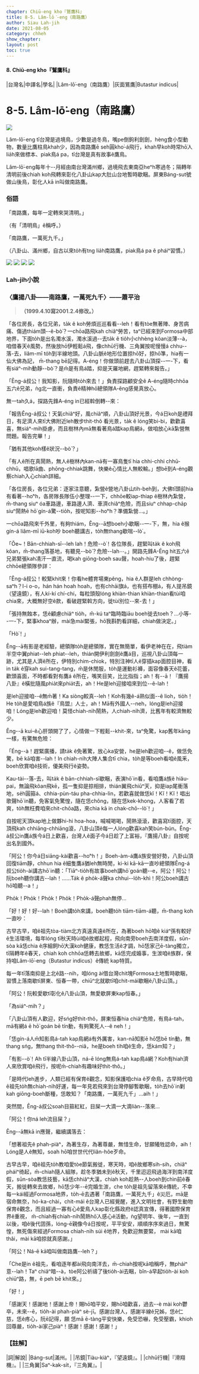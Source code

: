 ```yaml
---
chapter: Chiū-eng kho『鷲鷹科』
title: 8-5. Lâm-lō͘-eng（南路鷹）
author: Siau Lah-jih
date: 2021-08-05
category: chheh
show_chapter: 
layout: post
toc: true
---
```


#### 8. Chiū-eng kho『鷲鷹科』

|台灣名|中譯名|學名|
|Lâm-lō͘-eng（南路鷹）|灰面鵟鷹|Butastur indicus|


# 8-5. Lâm-lō͘-eng（南路鷹）


![](../too5/08/08-5-5.南路鷹.jpg)


Lâm-lō͘-eng tī台灣是過境鳥，少數是過冬鳥，嘴pe倒鉤利劍劍，hèng食小型動物，數量比鷹柱鳥khah少，因為南路鷹ē seh圓kho͘-á飛行，khah早koh時常hō͘人lia̍h來做標本、piak鳥á pa，tī台灣是真有故事ê鷹鳥。

Lâm-lō͘-eng每年十--月經由南台灣滿州鄉，過境飛去東南亞heⁿh寒過冬；隔轉年清明前後chiah koh飛轉來彰化八卦山kap大肚山台地暫時歇睏。屏東Báng-sut號做山後鳥，彰化人kā in叫做南路鷹。

	

### 俗語

「南路鷹，每年一定轉來哭清明。」

（有「清明鳥」ê稱呼。）


「南路鷹，一萬死九千。」

（八卦山、滿州鄉，自古以來to̍h有tng lia̍h南路鷹，piak鳥á pa ê pháiⁿ習慣。）


![](../too5/08/08-5-1.南路鷹.jpg)
![](../too5/08/08-5-2.南路鷹.jpg)
![](../too5/08/08-5-3.南路鷹.jpg)
![](../too5/08/08-5-4.南路鷹.jpg)



### Lah-jih小說

### **〈鷹揚八卦——南路鷹，一萬死九千〉——蕭平治**
>**（1999.4.10寫2001.2.4修改。）**


「各位房長，各位兄弟，ta̍k ê koh勞煩巡巡看看--leh！看有tòe無著陣、身苦病痛、傷過thiám頭--ê-bò͘？一chōa路飛kah chiâⁿ勞苦，taⁿ已經來到Formosa中部地界，下面to̍h是出名濁水溪，濁水溪過--去ta̍k ê tio̍h小chhèng kôan淡薄--à，咱借春天ê風勢，然後放hō͘伊輕鬆á飛，像chhū行機、三角翼按呢慢慢á chhu--落-去，liâm-mī to̍h到半線地頭。八卦山脈ê地形位置掠hō͘好，掠hō͘準，hia有一仙大佛為記， m̄-thang bē記得。A-éng！你做頭前趕去八卦山頂探--一-下，看有siáⁿ-mih動靜--bò͘？是m̄是有鳥á踏，抑是天羅地網，趕緊轉來報告。」

「Êng-á叔公！我知影，阮隨時to̍h來去！」負責探路顧安全ê A-éng隨時chhōa五六ê兄弟，ǹg北一直衝，負責ê精神hō͘總領隊A-êng感覺真放心。

無一tah久á，探路先鋒A-éng in已經斡倒轉--來：

「報告Êng-á叔公！天氣chiâⁿ好，風chiâⁿ順，八卦山頂好光景，今á日koh是禮拜日，有足濟人來tī大佛附近leh散步thit-thô 看光景，ta̍k ê lóng笑bi-bi，歡歡喜喜，無siáⁿ-mih掛慮，而且樹林內mā無看著鳥á踏kap鳥網á，做咱放心kā紮營無問題。報告完畢！」

「猶有其他koh樣ê狀況--bò͘？」

「有人ê所在真鬧熱，無人ê樹林內kan-nā有一寡鳥隻tī hia chhi-chhi chhū-chhū，唱歌lā曲、phōng-chhiak跳舞，快樂ê心情比人無較輸。」想bē到A-éng觀察chiah入心chiah詳細。

「各位房長，各位兄弟：逐家注意聽，紮營ê營地八卦山tih-beh到，大佛tī頭前hia有看著--ho͘ⁿh，各房隊長隊伍小整理--一下，chhōe較iap-thiap ê樹林內紮營，m̄-thang  siuⁿ óa車路邊，車路邊人濟、車濟chiâⁿ危險，而且siuⁿ chhap-cha̍p  siuⁿ鬧熱ē hō͘  gín-á驚--tio̍h，按呢知影--ho͘ⁿh？準備紮營…。」

一chōa路飛來千外里，有夠thiám，Êng--ā想boeh小歇睏--一-下，無，hia ê猴gín-á liâm-mī iū-koh吵 boeh聽講古，to̍h無thang歇喘--lò͘ 。

「Ŏe~！Bān-chhiah-sī--leh lah！危險--ò͘！各位隊長，趕緊叫ta̍k ê koh飛kôan，m̄-thang落基地，有聽見--bò͘？危險--lah⋯。」開路先鋒A-Éng hit五六ê兄弟緊張kah凊汗一直流，喝kah giōng-boeh sau聲，hoah-hiu了後，趕緊chhōe總領隊參詳：

「Êng-á叔公！較緊khit來！你看he體育場東pêng，hia ê人群是leh chhòng-saⁿh？I-i o-o，hán hán hoah hoah，也有chhāi旗á，也有搭布棚á，有人提吊鏡（望遠鏡），有人kí-kí chí-chí，每粒頭殼lóng khiàn-thian khiàn-thian看tùi咱chia來，大概無好空ê款，看破趕緊斡方向，徙tùi別位--來-去！」

「張持無蝕本，恁ê顧慮chiâⁿ tio̍h，m̄-kú taⁿ臨時臨iāu boeh徙去toeh？…小等--一-下，緊事khoaⁿ辦，mài急mài緊張，hō͘我斟酌看詳細，chiah做決定。」

「Hò͘！」

Êng--ā有影是老經驗，總領隊to̍h是總領隊，實在無簡單，看伊老神在在，飛tiàm半空中翼phiat--leh phiat--leh，thián開伊利劍劍ê鷹á目，巡視八卦山頂每一跡，尤其是人濟ê所在，伊特別chim-chiok，特別注神tī人ê穿插kap面腔目神，看in ta̍k ê穿kah sui-tang-tang，m̄是休閒服，to̍h是運動衫褲，面容像春天ê花蕾，歡頭喜面，不時都看對有鷹á ê所在，嘴笑目笑，比比指指；ah！有--ā！『鷹揚八卦』ê橫批隨風phia̍t來phia̍t去，ah！He是leh迎接咱來到位--ê-lah！

是leh迎接咱--ê無m̄著！Ka siòng較真--leh！Koh有幾ê-á熟似面--ê lioh，tio̍h！He to̍h是愛咱鳥á族ê『鳥盟』人士，ah！Mā有外國人--neh，lóng是leh迎接咱！Lóng是leh歡迎咱！莫怪chiah-ni̍h鬧熱，人chiah-ni̍h濟，比舊年有較濟無較少。

Êng--ā kui-ê心肝頭開了了，心情做一下輕鬆--khit-來，taⁿ免驚，kap舊年kāng一樣，有驚無危險：

「Éng--à！趕緊廣播，請ta̍k ê免著驚，放心ka安營，he是leh歡迎咱--ê，做恁免驚，bē kā咱害--lah！In chiah-ni̍h大陣人集合tī chia，to̍h是等boeh看咱ê風釆，boeh欣賞咱ê技術，優美飛行ê姿勢。

Kau-tài--落-去，叫ta̍k ê bān-chhiah-sī歇睏，表演hō͘ in看，看咱鷹á族ê hiâu-pai，無論飛kôan飛kē，孤一隻抑是掠相排，thián翼飛chiūⁿ天，抑是iap尾衝落地，se̍h圓箍á、chhia-pùn-táu pha-chhia-lin，若歡喜就做恁kĭ！Kĭ！Kĭ！唱出歌聲hō͘ in聽，免客氣免驚惶，隨在恁chông，隨在恁kek-khong，人客看了若爽，to̍h無枉費咱來chit-chōa路，來chia kā in chak-chō--lò͘！」

自按呢天頂kap地上做夥hi-hi hoa-hoa，喊喊喝喝，鬧熱滾滾，歡喜寫tī面腔，天頂飛kah chhiāng-chhiāng滾，八卦山頂ê每一人lóng歡喜kah笑bún-bún。Êng-á叔公in鷹á族今á日上歡喜，台灣人ê面子今á日趁了上富裕，『鷹揚八卦』自按呢出名到國外。

「阿公！你今á日siāng-kài歡喜--ho͘ⁿh！」Boeh-àm-á鷹á族安營好勢，八卦山頂回復tiām靜，chhun hia ê細隻鷹á猶leh無時閒，ki-ki kā-kā一直吵總領隊Êng-á叔公tio̍h-ài講古hō͘ in聽：「Tiāⁿ-tio̍h有故事boeh講hō͘ goán聽--e，阿公！阿公！阮boeh聽你講古--lah！……Ta̍k ê pho̍k-á聲ka chhui--lo̍h-khì！阿公boeh講古hō͘咱聽--a！」

Pho̍k！Pho̍k！Pho̍k！Pho̍k！Pho̍k-á聲phah無停…

「好！好！好--lah！Boeh講to̍h來講，boeh聽to̍h tiām-tiām-á聽，m̄-thang koh一直吵：

古早古早，咱ê祖先tòa-tiàm北方真遠真遠ê所在，為著boeh hō͘咱ê kiáⁿ孫有較好ê生活環境，每年lóng tī秋天時ùi咱ê故鄉起程，飛向南旁boeh去南洋度假，sūn-sòa kā恁chia ê序細飼hō͘大漢koh健康，教恁生活ê才調，hō͘恁家己ē-tàng獨立，tī隔轉年ê春天，chiah koh chhōa恁轉去故鄉，kā恁完成婚事，生湠咱ê族群，保持咱Lâm-lō͘-eng（Butastur indicus）ê傳統 kap特質。

每一年tī落南抑是上北ê路--nih，咱lóng ài借台灣chit塊Formosa土地暫時歇睏，習慣上落南歇tī屏東、恒春一帶，chiūⁿ北就歇tī咱chit-mái歇睏ê八卦山頂。」

「阿公！阮較愛歇tī彰化ê八卦山頂，無愛歇屏東kap恒春。」

「為siáⁿ-mih？」

「八卦山頂有人歡迎，好sńg好thit-thô，屏東恒春hia chiâⁿ危險，有鳥á-tah，mā有網á ē hō͘ goán bē tín動，有夠驚死人--ê neh！」

「恁gín-á人m̄知影鳥á-tah kap鳥網á有外厲害，kan-nā知影ē hō͘恁bē tín動，無thang sńg，無thang thit-thô--niâ，he是boeh ti̍h咱ê生命，恁kám知？」

「有影--ò͘！Ah tī半線八卦山頂，ná-ē lóng無鳥á-tah kap鳥á網？Koh有hiah濟人來欣賞咱ê飛行，按呢m̄-chiah有趣味好thit-thô。」

「是時代leh進步，人類已經有保育ê觀念，知影保護咱chia ê歹命鳥，古早時代咱ê祖先to̍h無chiah-ni̍h好運，每一年見若飛來到台灣停腳暫歇睏，to̍h去hō͘ in剿kah giōng-boeh斷種，恁敢知？「南路鷹，一萬死九千」…aih！」

突然間，Êng-á叔公soah目箍紅紅，目屎一大滴一大滴liàn--落來…

「阿公！你ná leh流目屎？」

Êng--ā無kā in應聲，繼續講落去：

「想著祖先ê phah-piàⁿ，為著生存，為著尊嚴，無惜生命，甘願犧牲認命，aih！Lóng是人ê無知，soah hō͘咱世世代代liân-hôe歹命。

古早古早，咱ê祖先to̍h教咱愛tòe節氣搬徙，寒天時，咱ê故鄉寒sih-sih，chiâⁿ pháiⁿ徛起，m̄-chiah隨人組隊，趁冬季猶未到ê秋天，千里迢迢飛過海洋到南洋度假，sūn-sòa教恁技藝，kā恁chhiâⁿ大漢，chiah koh趁熱--人boeh到chìn前ê春天，搬徙轉來去故鄉，hō͘恁少年--ē完婚生湠，che to̍h是祖先留落來ê傳統，不幸每一kái經過Formosa地界，to̍h-ē去遇著「南路鷹，一萬死九千」ê災厄，mā是宿命無奈，hó-ka-chài，chit-mái ê台灣人已經覺醒，進入文明社會，有野生動物保育ê觀念，而且經過一寡有心ê愛鳥人kap彰化縣政府ê認真宣傳，得著國際保育界ê重視， m̄-chiah有chiah-ni̍h鬧熱hō͘人感心ê活動，ǹg望明年、後年，一直到以後，咱ê後代囝孫，lóng-ē親像今á日按呢，平平安安，順順序序來過日，無驚惶，無死傷來經過Formosa chiah-ni̍h súi ê地界，免歡迎無要緊， mài kā咱thâi，mài kā咱掠就真感謝。」

「阿公！Ná-ē kā咱叫做南路鷹--leh？」

「Che是in ê祖先，看咱逐年都ài飛向南洋去，m̄-chiah按呢kā咱稱呼，無pháiⁿ意--lah！Taⁿ chiâⁿ暗--à，tòe阿公祈禱了後tio̍h-ài去睏，bîn-á早起tio̍h-ài koh chiūⁿ路，無，ē peh bē khit來。」

「好！」

「感謝天！感謝地！感謝上帝！賜hō͘咱平安，賜hō͘咱歡喜，過去--è mài koh鬱卒，未來--ē，tio̍h-ài phah-piàⁿ sè-jī。感謝台灣人，感謝半線ê兄姊，恁ê仁慈，恁ê疼心，阮ē記得，願  恁mā ē-tàng平安快樂，免受恐嚇，免受壓霸，khioh回尊嚴，tio̍h-ài家己piàⁿ！感謝！感謝！感謝！」



### 【註解】

|詞|解說|
|Báng-sut|滿州。|
|吊鏡|Tiàu-kiàⁿ，『望遠鏡』。|
|chhū行機|『滑翔機』。|
|三角翼|Saⁿ-kak-si̍t，『三角翼』。|

